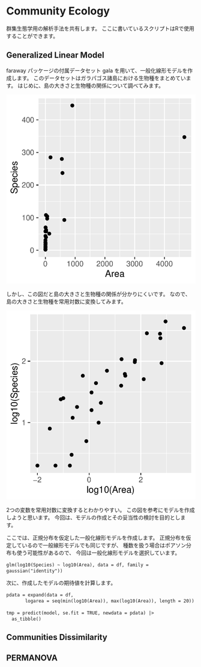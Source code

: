 # Community Ecology

群集生態学用の解析手法を共有します。
ここに書いているスクリプトはRで使用することができます。


## Generalized Linear Model
faraway パッケージの付属データセット
gala を用いて、一般化線形モデルを作成します。
このデータセットはガラパゴス諸島における生物種をまとめています。
はじめに、島の大きさと生物種の関係について調べてみます。

![Fig. 1. ガラパゴス諸島における島の大きさと生物の多様性の関係](https://raw.githubusercontent.com/Tomo-Aot/Community_Ecology/refs/heads/main/image/area_sp.png)

しかし、この図だと島の大きさと生物種の関係が分かりにくいです。
なので、島の大きさと生物種を常用対数に変換してみます。

![Fig. 2. 常用対数に変換したガラパゴス諸島における島の大きさと生物の多様性の関係](https://raw.githubusercontent.com/Tomo-Aot/Community_Ecology/refs/heads/main/image/logrea_logsp.png)

2つの変数を常用対数に変換するとわかりやすい。
この図を参考にモデルを作成しようと思います。
今回は、モデルの作成とその妥当性の検討を目的とします。

ここでは、正規分布を仮定した一般化線形モデルを作成します。
正規分布を仮定しているので一般線形モデルでも同じですが、
種数を扱う場合はポアソン分布も使う可能性があるので、
今回は一般化線形モデルを選択しています。

```
glm(log10(Species) ~ log10(Area), data = df, family = gaussian("identity"))
```

次に、作成したモデルの期待値を計算します。

```
pdata = expand(data = df,
       logarea = seq(min(log10(Area)), max(log10(Area)), length = 20))

tmp = predict(model, se.fit = TRUE, newdata = pdata) |> 
  as_tibble()
```

## Communities Dissimilarity


## PERMANOVA

